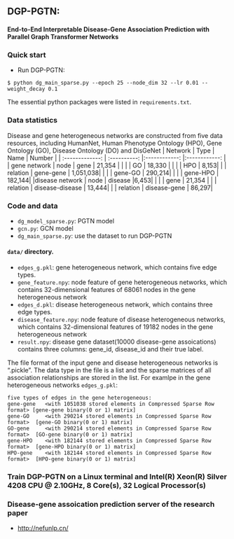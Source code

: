 ## DGP-PGTN:
#### End-to-End Interpretable Disease-Gene Association Prediction with Parallel Graph Transformer Networks

### Quick start

- Run DGP-PGTN:
```
$ python dg_main_sparse.py --epoch 25 --node_dim 32 --lr 0.01 --weight_decay 0.1
```
The essential python packages were listed in ```requirements.txt```.


### Data statistics 
Disease and gene heterogeneous networks are constructed from five data resources, including HumanNet, Human Phenotype Ontology (HPO), Gene Ontology (GO), Disease Ontology (DO) and DisGeNet
| Network | Type |   Name | Number |
| :-------------: | :----------: |:------------: |:------------: |
| gene network |  node | gene | 21,354 |
|  |       |     GO    | 18,330  |
| |     |   HPO      | 8,153|
| |  relation  | gene-gene     | 1,051,038|
| |    | gene-GO     | 290,214|
| |    | gene-HPO     | 182,144|
|disease network |  node  | disease     |6,453|
|  |       |     gene    | 21,354  |
| |  relation  | disease-disease     | 13,444|
| |  relation  | disease-gene     | 86,297|


### Code and data

- `dg_model_sparse.py`: PGTN model
- `gcn.py`: GCN model
- `dg_main_sparse.py`: use the dataset to run DGP-PGTN

#### `data/` directory.  

- `edges_g.pkl`: gene heterogeneous network, which contains five edge types.
- `gene_feature.npy`: node feature of gene heterogeneous networks, which contains 32-dimensional features of 68061 nodes in the gene heterogeneous network
- `edges_d.pkl`: disease heterogeneous network, which contains three edge types.
- `disease_feature.npy`: node feature of disease heterogeneous networks,  which contains 32-dimensional features of 19182 nodes in the gene heterogeneous network
- `result.npy`: disease gene dataset(10000 disease-gene assoications) contains three columns: gene_id, disease_id and their true label.

The file format of the input gene and disease heterogeneous networks is “.pickle”. The data type in the file is a list and the sparse matrices of all association relationships are stored in the list.
For examlpe in the gene heterogeneous networks ```edges_g.pkl```:
```
five types of edges in the gene heterogeneous:	
gene-gene	<with 1051038 stored elements in Compressed Sparse Row format> [gene-gene binary(0 or 1) matrix]
gene-GO		<with 290214 stored elements in Compressed Sparse Row format>  [gene-GO binary(0 or 1) matrix]
GO-gene		<with 290214 stored elements in Compressed Sparse Row format>  [GO-gene binary(0 or 1) matrix]
gene-HPO	<with 182144 stored elements in Compressed Sparse Row format>  [gene-HPO binary(0 or 1) matrix]
HPO-gene	<with 182144 stored elements in Compressed Sparse Row format>  [HPO-gene binary(0 or 1) matrix]
```

### Train DGP-PGTN on a Linux terminal and Intel(R) Xeon(R) Silver 4208 CPU @ 2.10GHz, 8 Core(s), 32 Logical Processor(s)

### Disease-gene assoication prediction server of the research paper
- http://nefunlp.cn/
